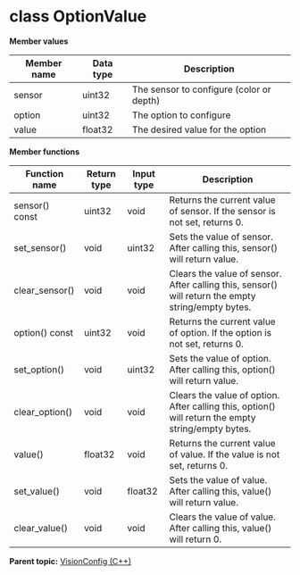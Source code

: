 # class OptionValue

 **Member values** 

|Member name|Data type|Description|
|-----------|---------|-----------|
|sensor|uint32|The sensor to configure \(color or depth\)|
|option|uint32|The option to configure|
|value|float32|The desired value for the option|

 **Member functions** 

|Function name|Return type|Input type|Description|
|-------------|-----------|----------|-----------|
|sensor\(\) const|uint32|void|Returns the current value of sensor. If the sensor is not set, returns 0.|
|set\_sensor\(\)|void|uint32|Sets the value of sensor. After calling this, sensor\(\) will return value.|
|clear\_sensor\(\)|void|void|Clears the value of sensor. After calling this, sensor\(\) will return the empty string/empty bytes.|
|option\(\) const|uint32|void|Returns the current value of option. If the option is not set, returns 0.|
|set\_option\(\)|void|uint32|Sets the value of option. After calling this, option\(\) will return value.|
|clear\_option\(\)|void|void|Clears the value of option. After calling this, option\(\) will return the empty string/empty bytes.|
|value\(\)|float32|void|Returns the current value of value. If the value is not set, returns 0.|
|set\_value\(\)|void|float32|Sets the value of value. After calling this, value\(\) will return value.|
|clear\_value\(\)|void|void|Clears the value of value. After calling this, value\(\) will return 0.|

**Parent topic:** [VisionConfig \(C++\)](../../summary_pages/VisionConfig.md)

